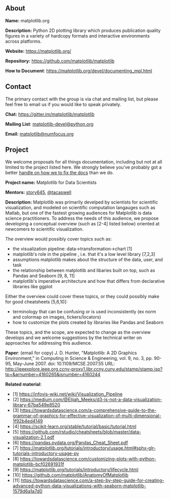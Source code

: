 ## About
__Name:__ matplotlib.org

__Description:__ Python 2D plotting library which produces publication quality figures in a variety of hardcopy formats and interactive environments across platforms.

__Website:__ https://matplotlib.org/

__Repository:__ https://github.com/matplotlib/matplotlib

__How to Document__: https://matplotlib.org/devel/documenting_mpl.html

## Contact
The primary contact with the group is via chat and mailing list, but please feel free to email us if you would like to speak privately. 

__Chat:__ https://gitter.im/matplotlib/matplotlib

__Mailing List__:	matplotlib-devel@python.org

__Email:__ matplotlib@numfocus.org

## Project
We welcome proposals for all things documentation, including but not at all limited to the project listed here. We strongly believe you've probably got a better [handle on how we to fix the docs](https://numfocus.org/blog/matplotlib-lead-developer-explains-why-he-cant-fix-the-docs-but-you-can) than we do.

__Project name:__ Matplotlib for Data Scientists

__Mentors:__ [story645](https://github.com/story645/), [@tacaswell](https://github.com/tacaswell)

__Description:__ Matplotlib was primarily develped by scientists for scientific visualization, and modeled on scientific computation langauges such as Matlab, but one of the fastest growing audiences for Matplotlib is data science practitioners. To address the needs of this audience, we propose developing a conceptual overview (such as [2-4] listed below) oriented at newcomers to scientific visualization. 

The overview would possibly cover topics such as:
* the visualization pipeline: data->transformation->chart [1]
* matplotlib's role in the pipeline , i.e. that it's a low level library [7,2,3]
* assumptions matplotlib makes about the structure of the data, user, and task
* the relationship between matplotlib and libaries built on top, such as Pandas and Seaborn [9, 8, 11] 
* matplotlib's imperative architecture and how that differs from declarative libraries like ggplot

Either the overview could cover these topics, or they could possibly make for good cheatsheets [5,6,10]:
* terminology that can be confusing or is used inconsistently (ex norm and colormap on images, tickers/locators)
* how to customize the plots created by libraries like Pandas and Seaborn

These topics, and the scope, are expected to change as the overview develops and we welcome suggestions by the technical writer on approaches for addressing this audience. 

__Paper__: (email for copy)
J. D. Hunter, "Matplotlib: A 2D Graphics Environment," in Computing in Science & Engineering, vol. 9, no. 3, pp. 90-95, May-June 2007.
doi: 10.1109/MCSE.2007.55
URL: http://ieeexplore.ieee.org.ccny-proxy1.libr.ccny.cuny.edu/stamp/stamp.jsp?tp=&arnumber=4160265&isnumber=4160244

__Related material__:
* [1] https://infovis-wiki.net/wiki/Visualization_Pipeline
* [2] https://medium.com/@Elijah_Meeks/d3-is-not-a-data-visualization-library-67ba549e8520
* [3] https://towardsdatascience.com/a-comprehensive-guide-to-the-grammar-of-graphics-for-effective-visualization-of-multi-dimensional-1f92b4ed4149
* [4] https://scikit-learn.org/stable/tutorial/basic/tutorial.html
* [5] https://github.com/rstudio/cheatsheets/blob/master/data-visualization-2.1.pdf
* [6] https://pandas.pydata.org/Pandas_Cheat_Sheet.pdf
* [7] https://matplotlib.org/tutorials/introductory/usage.html#sphx-glr-tutorials-introductory-usage-py
* [8] https://towardsdatascience.com/customizing-plots-with-python-matplotlib-bcf02691931f
* [9] https://matplotlib.org/tutorials/introductory/lifecycle.html
* [10] https://github.com/matplotlib/AnatomyOfMatplotlib
* [11] https://towardsdatascience.com/a-step-by-step-guide-for-creating-advanced-python-data-visualizations-with-seaborn-matplotlib-1579d6a1a7d0
